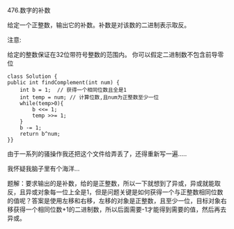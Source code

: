 476.数字的补数

给定一个正整数，输出它的补数。补数是对该数的二进制表示取反。

注意:

给定的整数保证在32位带符号整数的范围内。
你可以假定二进制数不包含前导零位

    class Solution {
    public int findComplement(int num) {
        int b = 1;  // 获得一个相同位数且全是1
        int temp = num; // 计算位数,且num为正整数至少一位
        while(temp>0){
            b <<= 1;
            temp >>= 1;
        }
        b -= 1;
        return b^num;
    }}

由于一系列的骚操作我还把这个文件给弄丢了，还得重新写一遍.....

我怀疑我脑子里有个海洋...

题解：要求输出的是补数，给的是正整数，所以一下就想到了异或，异或就能取反，且异或对象每一位上全是1，但是问题关键是如何获得一个与正整数相同位数的值呢？答案是使用左移和右移，左移的对象是正整数，且至少一位，目标对象右移获得一个相同位数+1的二进制数，所以后面需要-1才能得到需要的值，然后再去异或。